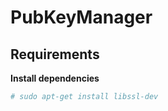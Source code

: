 # PubKeyManager

## Requirements

**Install dependencies**
```bash
# sudo apt-get install libssl-dev
```